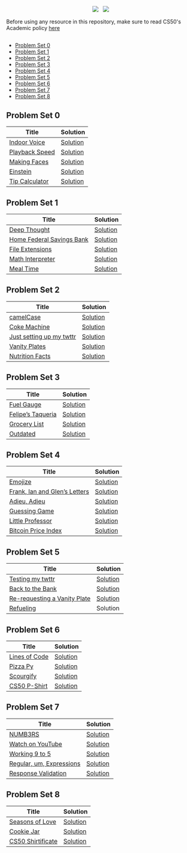 <p align="center">
<a href="https://github.com/joolaoye/CS50P/blob/main/LICENSE"><img src="https://img.shields.io/badge/License-MIT-blue.svg"/></a> &nbsp; <a href=""><img src="https://img.shields.io/badge/Open Source-red.svg"/></a>
</p>

Before using any resource in this repository, make sure to read CS50's Academic policy [here](https://cs50.harvard.edu/python/2022/honesty)

## 
- [Problem Set 0](#problem-set-0)
- [Problem Set 1](#problem-set-1)
- [Problem Set 2](#problem-set-2)
- [Problem Set 3](#problem-set-3)
- [Problem Set 4](#problem-set-4)
- [Problem Set 5](#problem-set-5)
- [Problem Set 6](#problem-set-6)
- [Problem Set 7](#problem-set-7)
- [Problem Set 8](#problem-set-8)



## Problem Set 0
| Title | Solution | 
| ---- | --------  | 
|[Indoor Voice](https://cs50.harvard.edu/python/2022/psets/0/indoor) |[Solution](https://github.com/joolaoye/CS50P/blob/main/indoor/indoor.py)|
|[Playback Speed](https://cs50.harvard.edu/python/2022/psets/0/playback) |[Solution](https://github.com/joolaoye/CS50P/blob/main/playback/playback.py)|
|[Making Faces](https://cs50.harvard.edu/python/2022/psets/0/faces) |[Solution](https://github.com/joolaoye/CS50P/blob/main/faces/faces.py)|
|[Einstein](https://cs50.harvard.edu/python/2022/psets/0/einstein) |[Solution](https://github.com/joolaoye/CS50P/blob/main/einstein/einstein.py)|
|[Tip Calculator](https://cs50.harvard.edu/python/2022/psets/0/tip) |[Solution](https://github.com/joolaoye/CS50P/blob/main/tip/tip.py)|

## Problem Set 1
| Title | Solution | 
| ---- | --------  | 
|[Deep Thought](https://cs50.harvard.edu/python/2022/psets/1/bank) |[Solution](https://github.com/joolaoye/CS50P/blob/main/deep/deep.py)|
|[Home Federal Savings Bank](https://cs50.harvard.edu/python/2022/psets/0/playback) |[Solution](https://github.com/joolaoye/CS50P/blob/main/bank/bank.py)|
|[File Extensions](https://cs50.harvard.edu/python/2022/psets/1/extensions) |[Solution](https://github.com/joolaoye/CS50P/blob/main/extensions/extensions.py)|
|[Math Interpreter](https://cs50.harvard.edu/python/2022/psets/1/interpreter) |[Solution](https://github.com/joolaoye/CS50P/blob/main/interpreter/interpreter.py)|
|[Meal Time](https://cs50.harvard.edu/python/2022/psets/1/meal) |[Solution](https://github.com/joolaoye/CS50P/blob/main/meal/meal.py)|

## Problem Set 2
| Title | Solution | 
| ---- | --------  | 
|[camelCase](https://cs50.harvard.edu/python/2022/psets/2/camel) |[Solution](https://github.com/joolaoye/CS50P/blob/main/camel/camel.py)|
|[Coke Machine](https://cs50.harvard.edu/python/2022/psets/2/coke) |[Solution](https://github.com/joolaoye/CS50P/blob/main/coke/coke.py)|
|[Just setting up my twttr](https://cs50.harvard.edu/python/2022/psets/2/twttr) |[Solution](https://github.com/joolaoye/CS50P/blob/main/twttr/twttr.py)|
|[Vanity Plates](https://cs50.harvard.edu/python/2022/psets/2/plates) |[Solution](https://github.com/joolaoye/CS50P/blob/main/plates/plates.py)|
|[Nutrition Facts](https://cs50.harvard.edu/python/2022/psets/2/nutrition) |[Solution](https://github.com/joolaoye/CS50P/blob/main/nutrition/nutrition.py)|

## Problem Set 3
| Title | Solution | 
| ---- | --------  | 
|[Fuel Gauge](https://cs50.harvard.edu/python/2022/psets/3/fuel) |[Solution](https://github.com/joolaoye/CS50P/blob/main/fuel/fuel.py)|
|[Felipe’s Taqueria](https://cs50.harvard.edu/python/2022/psets/3/taqueria) |[Solution](https://github.com/joolaoye/CS50P/blob/main/taqueria/taqueria.py)|
|[Grocery List](https://cs50.harvard.edu/python/2022/psets/3/grocery) |[Solution](https://github.com/joolaoye/CS50P/blob/main/grocery/grocery.py)|
|[Outdated](https://cs50.harvard.edu/python/2022/psets/3/outdated) |[Solution](https://github.com/joolaoye/CS50P/blob/main/outdated/outdated.py)|

## Problem Set 4
| Title | Solution | 
| ---- | --------  | 
|[Emojize](https://cs50.harvard.edu/python/2022/psets/4/emojize) |[Solution](https://github.com/joolaoye/CS50P/blob/main/emojize/emojize.py)|
|[Frank, Ian and Glen’s Letters](https://cs50.harvard.edu/python/2022/psets/4/figlet) |[Solution](https://github.com/joolaoye/CS50P/blob/main/figlet/figlet.py)|
|[Adieu, Adieu](https://cs50.harvard.edu/python/2022/psets/4/adieu) |[Solution](https://github.com/joolaoye/CS50P/tree/main/adieu)|
|[Guessing Game](https://cs50.harvard.edu/python/2022/psets/4/game) |[Solution](https://github.com/joolaoye/CS50P/blob/main/game/game.py)|
|[Little Professor](https://cs50.harvard.edu/python/2022/psets/4/professor) |[Solution](https://github.com/joolaoye/CS50P/blob/main/professor/professor.py)|
|[Bitcoin Price Index](https://cs50.harvard.edu/python/2022/psets/4/bitcoin) |[Solution](https://github.com/joolaoye/CS50P/blob/main/bitcoin/bitcoin.py)|

## Problem Set 5
| Title | Solution | 
| ---- | --------  | 
|[Testing my twttr](https://cs50.harvard.edu/python/2022/psets/5/test_twttr) |[Solution](https://github.com/joolaoye/CS50P/tree/main/test_twttr)|
|[Back to the Bank](https://cs50.harvard.edu/python/2022/psets/5/test_bank) |[Solution](https://github.com/joolaoye/CS50P/tree/main/test_bank)|
|[Re-requesting a Vanity Plate](https://cs50.harvard.edu/python/2022/psets/5/test_plates) |[Solution](https://github.com/joolaoye/CS50P/tree/main/test_plates)|
|[Refueling](https://cs50.harvard.edu/python/2022/psets/5/test_fuel) |Solution|

## Problem Set 6
| Title | Solution | 
| ---- | --------  | 
|[Lines of Code](https://cs50.harvard.edu/python/2022/psets/6/lines) |[Solution](https://github.com/joolaoye/CS50P/blob/main/lines/lines.py)|
|[Pizza Py](https://cs50.harvard.edu/python/2022/psets/6/pizza) |[Solution](https://github.com/joolaoye/CS50P/blob/main/pizza/pizza.py)|
|[Scourgify](https://cs50.harvard.edu/python/2022/psets/6/scourgify) |[Solution](https://github.com/joolaoye/CS50P/blob/main/scourgify/scourgify.py)|
|[CS50 P-Shirt](https://cs50.harvard.edu/python/2022/psets/6/shirt) |[Solution](https://github.com/joolaoye/CS50P/blob/main/shirt/shirt.py)|

## Problem Set 7
| Title | Solution | 
| ---- | --------  | 
|[NUMB3RS](https://cs50.harvard.edu/python/2022/psets/7/numb3rs) |[Solution](https://github.com/joolaoye/CS50P/tree/main/numb3rs)|
|[Watch on YouTube](https://cs50.harvard.edu/python/2022/psets/7/watch) |[Solution](https://github.com/joolaoye/CS50P/blob/main/watch/watch.py)|
|[Working 9 to 5](https://cs50.harvard.edu/python/2022/psets/7/working) |[Solution](https://github.com/joolaoye/CS50P/tree/main/working)|
|[Regular, um, Expressions](https://cs50.harvard.edu/python/2022/psets/7/um) |[Solution](https://github.com/joolaoye/CS50P/tree/main/um)|
|[Response Validation](https://cs50.harvard.edu/python/2022/psets/7/response) |[Solution](https://github.com/joolaoye/CS50P/blob/main/response/response.py)|

## Problem Set 8
| Title | Solution | 
| ---- | --------  | 
|[Seasons of Love](https://cs50.harvard.edu/python/2022/psets/8/seasons) |[Solution](https://github.com/joolaoye/CS50P/tree/main/seasons)|
|[Cookie Jar](https://cs50.harvard.edu/python/2022/psets/8/jar) |[Solution](https://github.com/joolaoye/CS50P/tree/main/jar)|
|[CS50 Shirtificate](https://cs50.harvard.edu/python/2022/psets/8/shirtificate) |[Solution](https://github.com/joolaoye/CS50P/blob/main/shirtificate/shirtificate.py)|
